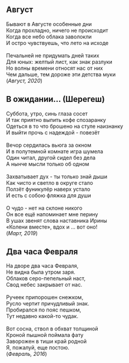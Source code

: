 ## Август
Бывают в Августе особенные дни\
Когда прохладно,  ничего не происходит\
Когда все небо облака заволокли\
И остро чувствуешь, что лето на исходе\
\
Печальней не придумать дней таких\
Для юных: желтый лист, как знак разлуки\
Но волны времени относят нас от них\
Чем дальше, тем дороже эти детства муки\
                (*Август, 2020*)

## В ожидании... (Шерегеш)

Суббота, утро, синь глаза сосет\
И так приятно выпить кофе спозаранку\
Одеться в то что брошено на стуле наизнанку\
И выйти прочь с надеждой - повезёт\
\
Вечор сердилась вьюга за окном\
И в полутемной комнате игра шумела\
Один читал, другой сидел без дела\
А нынче мысли только об одном\
\
Захватывает дух - ты только знай дыши\
Как чисто и светло в округе стало\
Ползёт фуникулёр наверх устало\
И есть с собою фляжка для души\
\
О чудо - нет на склоне никого\
Он все ещё напоминает мне перину\
В ушах звенят слова наставника Ирины\
«Колени вместе», вдох и ... вот оно!\
                (*Март, 2019*)

## Два часа Февраля

На дворе два часа Февраля,\
Не видна была утром заря.\
Облаков серо-пепельный наст,\
Свод небес закрывает от нас.\
\
Ручеек припорошен снежком,\
Русло чертит причудливый знак.\
Пробирался по пояс пешком,\
Тут недавно какой-то чудак.\
\
Вот сосна, ствол в обхват толщиной\
Кроной пышной поймала фату\
Заворожен в тиши край родной\
Я, пожалуй, еще постою.\
                (*Февраль, 2016*)
